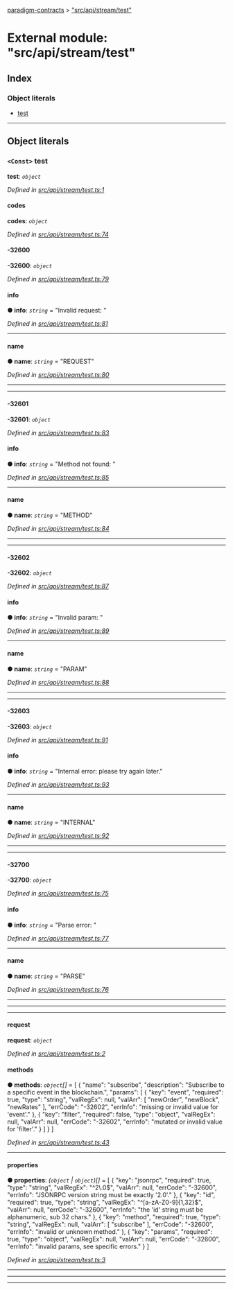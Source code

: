 [paradigm-contracts](../README.md) > ["src/api/stream/test"](../modules/_src_api_stream_test_.md)

# External module: "src/api/stream/test"

## Index

### Object literals

* [test](_src_api_stream_test_.md#test)

---

## Object literals

<a id="test"></a>

### `<Const>` test

**test**: *`object`*

*Defined in [src/api/stream/test.ts:1](https://github.com/paradigmfoundation/paradigmcore/blob/9a91704/src/api/stream/test.ts#L1)*

<a id="test.codes"></a>

####  codes

**codes**: *`object`*

*Defined in [src/api/stream/test.ts:74](https://github.com/paradigmfoundation/paradigmcore/blob/9a91704/src/api/stream/test.ts#L74)*

<a id="test.codes._32600"></a>

####  -32600

**-32600**: *`object`*

*Defined in [src/api/stream/test.ts:79](https://github.com/paradigmfoundation/paradigmcore/blob/9a91704/src/api/stream/test.ts#L79)*

<a id="test.codes._32600.info"></a>

####  info

**● info**: *`string`* = "Invalid request: "

*Defined in [src/api/stream/test.ts:81](https://github.com/paradigmfoundation/paradigmcore/blob/9a91704/src/api/stream/test.ts#L81)*

___
<a id="test.codes._32600.name"></a>

####  name

**● name**: *`string`* = "REQUEST"

*Defined in [src/api/stream/test.ts:80](https://github.com/paradigmfoundation/paradigmcore/blob/9a91704/src/api/stream/test.ts#L80)*

___

___
<a id="test.codes._32601"></a>

####  -32601

**-32601**: *`object`*

*Defined in [src/api/stream/test.ts:83](https://github.com/paradigmfoundation/paradigmcore/blob/9a91704/src/api/stream/test.ts#L83)*

<a id="test.codes._32601.info-1"></a>

####  info

**● info**: *`string`* = "Method not found: "

*Defined in [src/api/stream/test.ts:85](https://github.com/paradigmfoundation/paradigmcore/blob/9a91704/src/api/stream/test.ts#L85)*

___
<a id="test.codes._32601.name-1"></a>

####  name

**● name**: *`string`* = "METHOD"

*Defined in [src/api/stream/test.ts:84](https://github.com/paradigmfoundation/paradigmcore/blob/9a91704/src/api/stream/test.ts#L84)*

___

___
<a id="test.codes._32602"></a>

####  -32602

**-32602**: *`object`*

*Defined in [src/api/stream/test.ts:87](https://github.com/paradigmfoundation/paradigmcore/blob/9a91704/src/api/stream/test.ts#L87)*

<a id="test.codes._32602.info-2"></a>

####  info

**● info**: *`string`* = "Invalid param: "

*Defined in [src/api/stream/test.ts:89](https://github.com/paradigmfoundation/paradigmcore/blob/9a91704/src/api/stream/test.ts#L89)*

___
<a id="test.codes._32602.name-2"></a>

####  name

**● name**: *`string`* = "PARAM"

*Defined in [src/api/stream/test.ts:88](https://github.com/paradigmfoundation/paradigmcore/blob/9a91704/src/api/stream/test.ts#L88)*

___

___
<a id="test.codes._32603"></a>

####  -32603

**-32603**: *`object`*

*Defined in [src/api/stream/test.ts:91](https://github.com/paradigmfoundation/paradigmcore/blob/9a91704/src/api/stream/test.ts#L91)*

<a id="test.codes._32603.info-3"></a>

####  info

**● info**: *`string`* = "Internal error: please try again later."

*Defined in [src/api/stream/test.ts:93](https://github.com/paradigmfoundation/paradigmcore/blob/9a91704/src/api/stream/test.ts#L93)*

___
<a id="test.codes._32603.name-3"></a>

####  name

**● name**: *`string`* = "INTERNAL"

*Defined in [src/api/stream/test.ts:92](https://github.com/paradigmfoundation/paradigmcore/blob/9a91704/src/api/stream/test.ts#L92)*

___

___
<a id="test.codes._32700"></a>

####  -32700

**-32700**: *`object`*

*Defined in [src/api/stream/test.ts:75](https://github.com/paradigmfoundation/paradigmcore/blob/9a91704/src/api/stream/test.ts#L75)*

<a id="test.codes._32700.info-4"></a>

####  info

**● info**: *`string`* = "Parse error: "

*Defined in [src/api/stream/test.ts:77](https://github.com/paradigmfoundation/paradigmcore/blob/9a91704/src/api/stream/test.ts#L77)*

___
<a id="test.codes._32700.name-4"></a>

####  name

**● name**: *`string`* = "PARSE"

*Defined in [src/api/stream/test.ts:76](https://github.com/paradigmfoundation/paradigmcore/blob/9a91704/src/api/stream/test.ts#L76)*

___

___

___
<a id="test.request"></a>

####  request

**request**: *`object`*

*Defined in [src/api/stream/test.ts:2](https://github.com/paradigmfoundation/paradigmcore/blob/9a91704/src/api/stream/test.ts#L2)*

<a id="test.request.methods"></a>

####  methods

**● methods**: *`object`[]* =  [
            {
                "name": "subscribe",
                "description": "Subscribe to a specific event in the blockchain.",
                "params": [
                    {
                        "key": "event",
                        "required": true,
                        "type": "string",
                        "valRegEx": null,
                        "valArr": [
                            "newOrder",
                            "newBlock",
                            "newRates"
                        ],
                        "errCode": "-32602",
                        "errInfo":  "missing or invalid value for 'event'."
                    },
                    {
                        "key": "filter",
                        "required": false,
                        "type": "object",
                        "valRegEx": null,
                        "valArr": null,
                        "errCode": "-32602",
                        "errInfo":  "mutated or invalid value for 'filter'."
                    }
                ]
            }
        ]

*Defined in [src/api/stream/test.ts:43](https://github.com/paradigmfoundation/paradigmcore/blob/9a91704/src/api/stream/test.ts#L43)*

___
<a id="test.request.properties"></a>

####  properties

**● properties**: *(`object` \| `object`)[]* =  [
            {
                "key": "jsonrpc",
                "required": true,
                "type": "string",
                "valRegEx": "^2\\.0$",
                "valArr": null,
                "errCode": "-32600",
                "errInfo":  "JSONRPC version string must be exactly '2.0'."
            },
            {
                "key": "id",
                "required": true,
                "type": "string",
                "valRegEx": "^[a-zA-Z0-9]{1,32}$",
                "valArr": null,
                "errCode": "-32600",
                "errInfo":  "the 'id' string must be alphanumeric, sub 32 chars."
            },
            {
                "key": "method",
                "required": true,
                "type": "string",
                "valRegEx": null,
                "valArr": [
                    "subscribe"
                ],
                "errCode": "-32600",
                "errInfo":  "invalid or unknown method."
            },
            {
                "key": "params",
                "required": true,
                "type": "object",
                "valRegEx": null,
                "valArr": null,
                "errCode": "-32600",
                "errInfo":  "invalid params, see specific errors."
            }
        ]

*Defined in [src/api/stream/test.ts:3](https://github.com/paradigmfoundation/paradigmcore/blob/9a91704/src/api/stream/test.ts#L3)*

___

___

___

